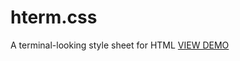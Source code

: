 # hterm.css
A terminal-looking style sheet for HTML [VIEW DEMO](https://willinspire.github.io/hterm.css/)
